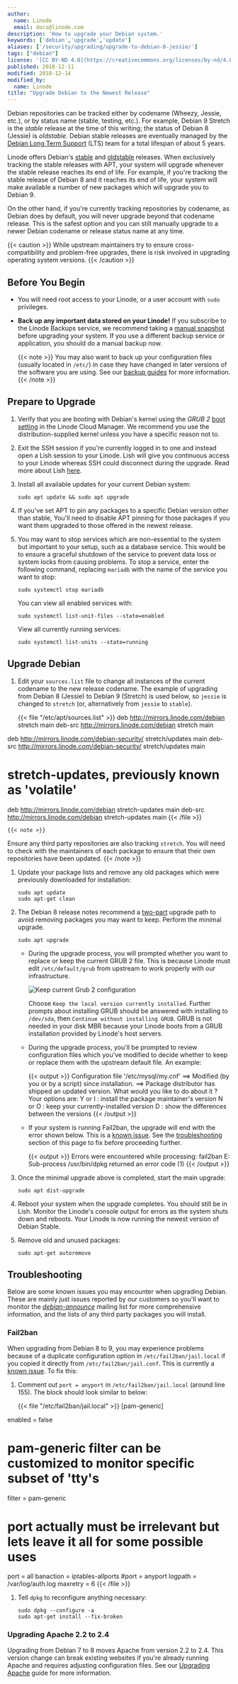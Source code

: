 ```yaml
---
author:
  name: Linode
  email: docs@linode.com
description: 'How to upgrade your Debian system.'
keywords: ['debian','upgrade','update']
aliases: ['/security/upgrading/upgrade-to-debian-8-jessie/']
tags: ["debian"]
license: '[CC BY-ND 4.0](https://creativecommons.org/licenses/by-nd/4.0)'
published: 2018-12-11
modified: 2018-12-14
modified_by:
  name: Linode
title: "Upgrade Debian to the Newest Release"
---
```


Debian repositories can be tracked either by codename (Wheezy, Jessie, etc.), or by status name (stable, testing, etc.). For example, Debian 9 Stretch is the *stable* release at the time of this writing; the status of Debian 8 (Jessie) is *oldstable*. Debian stable releases are eventually managed by the [Debian Long Term Support](https://wiki.debian.org/LTS/) (LTS) team for a total lifespan of about 5 years.

Linode offers Debian's [stable](https://wiki.debian.org/DebianStable) and [oldstable](https://wiki.debian.org/DebianOldStable) releases. When exclusively tracking the stable releases with APT, your system will upgrade whenever the stable release reaches its end of life. For example, if you're tracking the stable release of Debian 8 and it reaches its end of life, your system will make available a number of new packages which will upgrade you to Debian 9.

On the other hand, if you're currently tracking repositories by codename, as Debian does by default, you will never upgrade beyond that codename release. This is the safest option and you can still manually upgrade to a newer Debian codename or release status name at any time.

{{< caution >}}
While upstream maintainers try to ensure cross-compatibility and problem-free upgrades, there is risk involved in upgrading operating system versions.
{{< /caution >}}

## Before You Begin

- You will need root access to your Linode, or a user account with `sudo` privileges.

- **Back up any important data stored on your Linode!** If you subscribe to the Linode Backups service, we recommend taking a [manual snapshot](/docs/platform/disk-images/linode-backup-service/#take-a-manual-snapshot) before upgrading your system. If you use a different backup service or application, you should do a manual backup now.

    {{< note >}}
You may also want to back up your configuration files (usually located in `/etc/`) in case they have changed in later versions of the software you are using. See our [backup guides](/docs/security/backups/) for more information.
{{< /note >}}


## Prepare to Upgrade

1.  Verify that you are booting with Debian's kernel using the *GRUB 2* [boot setting](/docs/platform/how-to-change-your-linodes-kernel/) in the Linode Cloud Manager. We recommend you use the distribution-supplied kernel unless you have a specific reason not to.

2.  Exit the SSH session if you're currently logged in to one and instead open a Lish session to your Linode. Lish will give you continuous access to your Linode whereas SSH could disconnect during the upgrade. Read more about Lish [here](/docs/platform/manager/using-the-linode-shell-lish/).

3.  Install all available updates for your current Debian system:

        sudo apt update && sudo apt upgrade

4.  If you've set APT to pin any packages to a specific Debian version other than stable, You'll need to disable APT pinning for those packages if you want them upgraded to those offered in the newest release.


5.  You may want to stop services which are non-essential to the system but important to your setup, such as a database service. This would be to ensure a graceful shutdown of the service to prevent data loss or system locks from causing problems. To stop a service, enter the following command, replacing `mariadb` with the name of the service you want to stop:

        sudo systemctl stop mariadb

    You can view all enabled services with:

        sudo systemctl list-unit-files --state=enabled

    View all currently running services:

        sudo systemctl list-units --state=running


## Upgrade Debian

1.  Edit your `sources.list` file to change all instances of the current codename to the new release codename. The example of upgrading from Debian 8 (Jessie) to Debian 9 (Stretch) is used below, so `jessie` is changed to `stretch` (or, alternatively from `jessie` to `stable`).

    {{< file "/etc/apt/sources.list" >}}
deb http://mirrors.linode.com/debian stretch main
deb-src http://mirrors.linode.com/debian stretch main

deb http://mirrors.linode.com/debian-security/ stretch/updates main
deb-src http://mirrors.linode.com/debian-security/ stretch/updates main

# stretch-updates, previously known as 'volatile'
deb http://mirrors.linode.com/debian stretch-updates main
deb-src http://mirrors.linode.com/debian stretch-updates main
{{< /file >}}

    {{< note >}}
Ensure any third party repositories are also tracking `stretch`. You will need to check with the maintainers of each package to ensure that their own repositories have been updated.
{{< /note >}}

1.  Update your package lists and remove any old packages which were previously downloaded for installation:

        sudo apt update
        sudo apt-get clean

1.  The Debian 8 release notes recommend a [two-part](https://www.debian.org/releases/stable/amd64/release-notes/ch-upgrading.en.html#minimal-upgrade) upgrade path to avoid removing packages you may want to keep. Perform the minimal upgrade.

        sudo apt upgrade

    - During the upgrade process, you will prompted whether you want to replace or keep the current GRUB 2 file. This is because Linode must edit `/etc/default/grub` from upstream to work properly with our infrastructure.

        ![Keep current Grub 2 configuration](keep-current-grub2-configuration.png)

        Choose `Keep the local version currently installed`. Further prompts about installing GRUB should be answered with installing to `/dev/sda`, then `Continue without installing GRUB`. GRUB is not needed in your disk MBR because your Linode boots from a GRUB installation provided by Linode's host servers.

    - During the upgrade process, you'll be prompted to review configuration files which you've modified to decide whether to keep or replace them with the upstream default file. An example:

        {{< output >}}
Configuration file '/etc/mysql/my.cnf'
==> Modified (by you or by a script) since installation.
==> Package distributor has shipped an updated version.
What would you like to do about it ?  Your options are:
Y or I  : install the package maintainer's version
N or O  : keep your currently-installed version
D     : show the differences between the versions
{{< /output >}}

    -  If your system is running Fail2ban, the upgrade will end with the error shown below. This is a [known issue](https://bugs.debian.org/cgi-bin/bugreport.cgi?bug=860397). See the [troubleshooting](/docs/security/upgrading/upgrade-debian-to-the-newest-release/#fail2ban) section of this page to fix before proceeding further.

        {{< output >}}
Errors were encountered while processing:
 fail2ban
E: Sub-process /usr/bin/dpkg returned an error code (1)
{{< /output >}}

1.  Once the minimal upgrade above is completed, start the main upgrade:

        sudo apt dist-upgrade

1.  Reboot your system when the upgrade completes. You should still be in Lish. Monitor the Linode's console output for errors as the system shuts down and reboots. Your Linode is now running the newest version of Debian Stable.

1.  Remove old and unused packages:

        sudo apt-get autoremove


## Troubleshooting

Below are some known issues you may encounter when upgrading Debian. These are mainly just issues reported by our customers so you'll want to monitor the *[debian-announce](https://lists.debian.org/debian-announce/)* mailing list for more comprehensive information, and the lists of any third party packages you will install.

### Fail2ban

When upgrading from Debian 8 to 9, you may experience problems because of a duplicate configuration option in `/etc/fail2ban/jail.local` if you copied it directly from `/etc/fail2ban/jail.conf`. This is currently a [known issue](https://bugs.debian.org/cgi-bin/bugreport.cgi?bug=860397). To fix this:

1.  Comment out `port = anyport` in `/etc/fail2ban/jail.local` (around line 155). The block should look similar to below:

    {{< file "/etc/fail2ban/jail.local" >}}
[pam-generic]

enabled  = false
# pam-generic filter can be customized to monitor specific subset of 'tty's
filter   = pam-generic
# port actually must be irrelevant but lets leave it all for some possible uses
port     = all
banaction = iptables-allports
#port     = anyport
logpath  = /var/log/auth.log
maxretry = 6
{{< /file >}}

1.  Tell `dpkg` to reconfigure anything necessary:

        sudo dpkg --configure -a
        sudo apt-get install --fix-broken

### Upgrading Apache 2.2 to 2.4

Upgrading from Debian 7 to 8 moves Apache from version 2.2 to 2.4. This version change can break existing websites if you're already running Apache and requires adjusting configuration files. See our [Upgrading Apache](/docs/security/upgrading/updating-virtual-host-settings-from-apache-2-2-to-apache-2-4/) guide for more information.